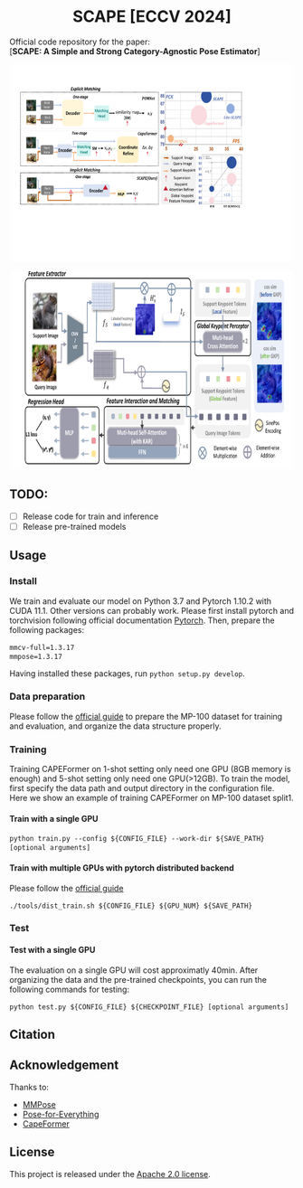<h1 align="center">SCAPE [ECCV 2024]</h1>

Official code repository for the paper:  
[**SCAPE: A Simple and Strong Category-Agnostic Pose Estimator**]  


<p align="center"><img src="assets/intro1.pdf" width = "500" height = "350"></p>
<p align="center"><img src="assets/intro2.pdf" width = "500" height = "350"></p>

## TODO:
- [ ] Release code for train and inference
- [ ] Release pre-trained models

## Usage

### Install
We train and evaluate our model on Python 3.7 and Pytorch 1.10.2 with CUDA 11.1. Other versions can probably work. Please first install pytorch and torchvision following official documentation [Pytorch](https://pytorch.org/get-started/previous-versions/). Then, prepare the following packages:
```
mmcv-full=1.3.17
mmpose=1.3.17
```
Having installed these packages, run `python setup.py develop`.

### Data preparation
Please follow the [official guide](https://github.com/luminxu/Pose-for-Everything) to prepare the MP-100 dataset for training and evaluation, and organize the data structure properly. 

### Training
Training CAPEFormer on 1-shot setting only need one GPU (8GB memory is enough) and 5-shot setting only need one GPU(>12GB). To train the model, first specify the data path and output directory in the configuration file. Here we show an example of training CAPEFormer on MP-100 dataset split1. 


#### Train with a single GPU
```shell
python train.py --config ${CONFIG_FILE} --work-dir ${SAVE_PATH} [optional arguments]
```

#### Train with multiple GPUs with pytorch distributed backend
Please follow the [official guide](https://github.com/luminxu/Pose-for-Everything)
```shell
./tools/dist_train.sh ${CONFIG_FILE} ${GPU_NUM} ${SAVE_PATH}
```

### Test


#### Test with a single GPU
The evaluation on a single GPU will cost approximatly 40min. After organizing the data and the pre-trained checkpoints, you can run the following commands for testing:
```shell
python test.py ${CONFIG_FILE} ${CHECKPOINT_FILE} [optional arguments]
```

## Citation


## Acknowledgement

Thanks to:

- [MMPose](https://github.com/open-mmlab/mmpose)
- [Pose-for-Everything](https://github.com/luminxu/Pose-for-Everything)
- [CapeFormer](https://github.com/luminxu/Pose-for-Everything)

## License

This project is released under the [Apache 2.0 license](LICENSE).
